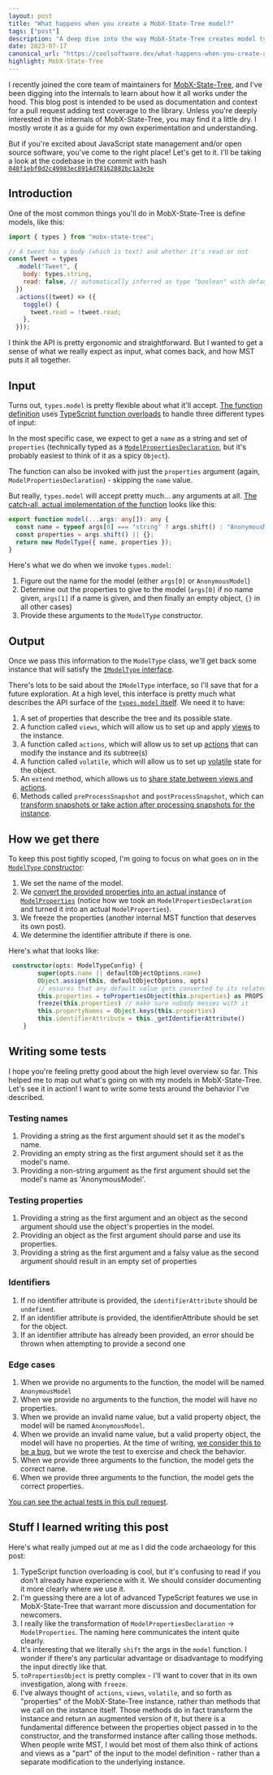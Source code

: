 ```yaml
---
layout: post
title: "What happens when you create a MobX-State-Tree model?"
tags: ["post"]
description: "A deep dive into the way MobX-State-Tree creates model type instances."
date: 2023-07-17
canonical_url: "https://coolsoftware.dev/what-happens-when-you-create-an-mst-model/"
highlight: MobX-State-Tree
---
```


I recently joined the core team of maintainers for [MobX-State-Tree](https://mobx-state-tree.js.org/intro/welcome), and I've been digging into the internals to learn about how it all works under the hood. This blog post is intended to be used as documentation and context for a pull request adding test coverage to the library. Unless you're deeply interested in the internals of MobX-State-Tree, you may find it a little dry. I mostly wrote it as a guide for my own experimentation and understanding.

But if you're excited about JavaScript state management and/or open source software, you've come to the right place! Let's get to it. I'll be taking a look at the codebase in the commit with hash [`048f1ebf0d2c49983ec8914d78162882bc1a3e3e`](https://github.com/mobxjs/mobx-state-tree/tree/048f1ebf0d2c49983ec8914d78162882bc1a3e3e/packages/mobx-state-tree)

## Introduction

One of the most common things you'll do in MobX-State-Tree is define models, like this:

```js
import { types } from "mobx-state-tree";

// A tweet has a body (which is text) and whether it's read or not
const Tweet = types
  .model("Tweet", {
    body: types.string,
    read: false, // automatically inferred as type "boolean" with default "false"
  })
  .actions((tweet) => ({
    toggle() {
      tweet.read = !tweet.read;
    },
  }));
```

I think the API is pretty ergonomic and straightforward. But I wanted to get a sense of what we really expect as input, what comes back, and how MST puts it all together.

## Input

Turns out, `types.model` is pretty flexible about what it'll accept. [The function definition](https://github.com/mobxjs/mobx-state-tree/blob/048f1ebf0d2c49983ec8914d78162882bc1a3e3e/packages/mobx-state-tree/src/types/complex-types/model.ts#L726) uses [TypeScript function overloads](https://www.typescriptlang.org/docs/handbook/2/functions.html#function-overloads) to handle three different types of input:

In the most specific case, we expect to get a `name` as a string and set of `properties` (technically typed as a [`ModelPropertiesDeclaration`](https://github.com/mobxjs/mobx-state-tree/blob/048f1ebf0d2c49983ec8914d78162882bc1a3e3e/packages/mobx-state-tree/src/types/complex-types/model.ts#L73), but it's probably easiest to think of it as a spicy `Object`).

The function can also be invoked with just the `properties` argument (again, `ModelPropertiesDeclaration`) - skipping the `name` value.

But really, `types.model` will accept pretty much... any arguments at all. [The catch-all, actual implementation of the function](https://github.com/mobxjs/mobx-state-tree/blob/048f1ebf0d2c49983ec8914d78162882bc1a3e3e/packages/mobx-state-tree/src/types/complex-types/model.ts#L738) looks like this:

```ts
export function model(...args: any[]): any {
  const name = typeof args[0] === "string" ? args.shift() : "AnonymousModel";
  const properties = args.shift() || {};
  return new ModelType({ name, properties });
}
```

Here's what we do when we invoke `types.model`:

1. Figure out the name for the model (either `args[0]` or `AnonymousModel`)
2. Determine out the properties to give to the model (`args[0]` if no name given, `args[1]` if a name is given, and then finally an empty object, `{}` in all other cases)
3. Provide these arguments to the `ModelType` constructor.

## Output

Once we pass this information to the `ModelType` class, we'll get back some instance that will satisfy the [`IModelType` interface](https://github.com/mobxjs/mobx-state-tree/blob/048f1ebf0d2c49983ec8914d78162882bc1a3e3e/packages/mobx-state-tree/src/types/complex-types/model.ts#L177).

There's lots to be said about the `IModelType` interface, so I'll save that for a future exploration. At a high level, this interface is pretty much what describes the API surface of the [`types.model` itself](https://mobx-state-tree.js.org/API/#model). We need it to have:

1. A set of properties that describe the tree and its possible state.
2. A function called `views`, which will allow us to set up and apply [views](https://mobx-state-tree.js.org//intro/getting-started#model-views) to the instance.
3. A function called `actions`, which will allow us to set up [actions](https://mobx-state-tree.js.org/concepts/actions) that can modify the instance and its subtree(s)
4. A function called `volatile`, which will allow us to set up [volatile](https://mobx-state-tree.js.org/concepts/volatiles) state for the object.
5. An `extend` method, which allows us to [share state between views and actions](https://github.com/mobxjs/mobx-state-tree/pull/425/files#diff-b335630551682c19a781afebcf4d07bf978fb1f8ac04c6bf87428ed5106870f5R630).
6. Methods called `preProcessSnapshot` and `postProcessSnapshot`, which can [transform snapshots or take action after processing snapshots for the instance](https://mobx-state-tree.js.org/API/interfaces/isnapshotprocessors#methods-1).

## How we get there

To keep this post tightly scoped, I'm going to focus on what goes on in the [`ModelType` constructor](https://github.com/mobxjs/mobx-state-tree/blob/048f1ebf0d2c49983ec8914d78162882bc1a3e3e/packages/mobx-state-tree/src/types/complex-types/model.ts#L342):

1. We set the name of the model.
2. We [convert the provided properties into an actual instance](https://coolsoftware.dev/blog/how-does-mobx-state-tree-infer-model-properties/) of [`ModelProperties`](https://github.com/mobxjs/mobx-state-tree/blob/048f1ebf0d2c49983ec8914d78162882bc1a3e3e/packages/mobx-state-tree/src/types/complex-types/model.ts#L65) (notice how we took an `ModelPropertiesDeclaration` and turned it into an actual `ModelProperties`).
3. We freeze the properties (another internal MST function that deserves its own post).
4. We determine the identifier attribute if there is one.

Here's what that looks like:

```ts
 constructor(opts: ModelTypeConfig) {
        super(opts.name || defaultObjectOptions.name)
        Object.assign(this, defaultObjectOptions, opts)
        // ensures that any default value gets converted to its related type
        this.properties = toPropertiesObject(this.properties) as PROPS
        freeze(this.properties) // make sure nobody messes with it
        this.propertyNames = Object.keys(this.properties)
        this.identifierAttribute = this._getIdentifierAttribute()
    }
```

## Writing some tests

I hope you're feeling pretty good about the high level overview so far. This helped me to map out what's going on with my models in MobX-State-Tree. Let's see it in action! I want to write some tests around the behavior I've described.

### Testing names

1. Providing a string as the first argument should set it as the model's name.
2. Providing an empty string as the first argument should set it as the model's name.
3. Providing a non-string argument as the first argument should set the model's name as 'AnonymousModel'.

### Testing properties

1. Providing a string as the first argument and an object as the second argument should use the object's properties in the model.
1. Providing an object as the first argument should parse and use its properties.
1. Providing a string as the first argument and a falsy value as the second argument should result in an empty set of properties

### Identifiers

1. If no identifier attribute is provided, the `identifierAttribute` should be `undefined`.
1. If an identifier attribute is provided, the identifierAttribute should be set for the object.
1. If an identifier attribute has already been provided, an error should be thrown when attempting to provide a second one

### Edge cases

1. When we provide no arguments to the function, the model will be named `AnonymousModel`
1. When we provide no arguments to the function, the model will have no properties.
1. When we provide an invalid name value, but a valid property object, the model will be named `AnonymousModel`.
1. When we provide an invalid name value, but a valid property object, the model will have no properties. At the time of writing, [we consider this to be a bug](https://github.com/mobxjs/mobx-state-tree/issues/2045), but we wrote the test to exercise and check the behavior.
1. When we provide three arguments to the function, the model gets the correct name.
1. When we provide three arguments to the function, the model gets the correct properties.

[You can see the actual tests in this pull request](https://github.com/mobxjs/mobx-state-tree/pull/2044).

## Stuff I learned writing this post

Here's what really jumped out at me as I did the code archaeology for this post:

1. TypeScript function overloading is cool, but it's confusing to read if you don't already have experience with it. We should consider documenting it more clearly where we use it.
2. I'm guessing there are a lot of advanced TypeScript features we use in MobX-State-Tree that warrant more discussion and documentation for newcomers.
3. I really like the transformation of `ModelPropertiesDeclaration` -> `ModelProperties`. The naming here communicates the intent quite clearly.
4. It's interesting that we literally `shift` the args in the `model` function. I wonder if there's any particular advantage or disadvantage to modifying the input directly like that.
5. `toPropertiesObject` is pretty complex - I'll want to cover that in its own investigation, along with `freeze`.
6. I've always thought of `actions`, `views`, `volatile`, and so forth as "properties" of the MobX-State-Tree instance, rather than methods that we call on the instance itself. Those methods do in fact transform the instance and return an augmented version of it, but there is a fundamental difference between the properties object passed in to the constructor, and the transformed instance after calling those methods. When people write MST, I would bet most of them also think of actions and views as a "part" of the input to the model definition - rather than a separate modification to the underlying instance.
